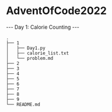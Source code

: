 # AdventOfCode2022
--- Day 1: Calorie Counting ---
```
.
├── 1
│   ├── Day1.py
│   ├── calorie_list.txt
│   └── problem.md
├── 2
├── 3
├── 4
├── 5
├── 6
├── 7
├── 8
├── 9
└── README.md
```

